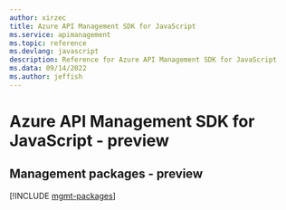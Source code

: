 ```yaml
---
author: xirzec
title: Azure API Management SDK for JavaScript
ms.service: apimanagement
ms.topic: reference
ms.devlang: javascript
description: Reference for Azure API Management SDK for JavaScript
ms.data: 09/14/2022
ms.author: jeffish
---
```

# Azure API Management SDK for JavaScript - preview

## Management packages - preview
[!INCLUDE [mgmt-packages](api-management-mgmt-index.md)]